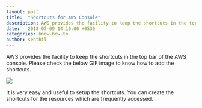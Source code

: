 ```yaml
---
layout: post
title:  "Shortcuts for AWS Console"
description: AWS provides the facility to keep the shortcuts in the top bar of the AWS console.
date:   2018-07-09 14:10:00 +0530
categories: know-how-to
author: senthil
---
```


AWS provides the facility to keep the shortcuts in the top bar of the AWS console. Please check the below GIF image to know how to add the shortcuts.


![]({{site.baseurl}}/images/awsconsole.gif)

It is very easy and useful to setup the shortcuts. You can create the shortcuts for the resources which are frequently accessed.